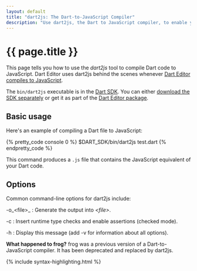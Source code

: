 ```yaml
---
layout: default
title: "dart2js: The Dart-to-JavaScript Compiler"
description: "Use dart2js, the Dart to JavaScript compiler, to enable your Dart web apps to work on all modern browsers."
---
```


# {{ page.title }}

This page tells you how to use the _dart2js_ tool
to compile Dart code to JavaScript.
Dart Editor uses dart2js behind the scenes whenever
[Dart Editor compiles to JavaScript](/docs/editor/#dart2js).

The `bin/dart2js` executable is in the [Dart SDK](/docs/sdk/).
You can either [download the SDK separately](/docs/sdk/#download)
or get it as part of the [Dart Editor package](/docs/editor/#download).

## Basic usage

Here's an example of compiling a Dart file to JavaScript:

{% pretty_code console 0 %}
$DART_SDK/bin/dart2js test.dart
{% endpretty_code %}

This command produces a `.js` file
that contains the JavaScript equivalent of your Dart code.

## Options

Common command-line options for dart2js include:

-o_&lt;file&gt;_
: Generate the output into _&lt;file&gt;_.

-c
: Insert runtime type checks and enable assertions (checked mode).

-h
: Display this message (add -v for information about all options).


<aside class="note">
<b>What happened to frog?</b>
frog was a previous version of a Dart-to-JavaScript
compiler. It has been deprecated and replaced by dart2js.
</aside>

{% include syntax-highlighting.html %}
